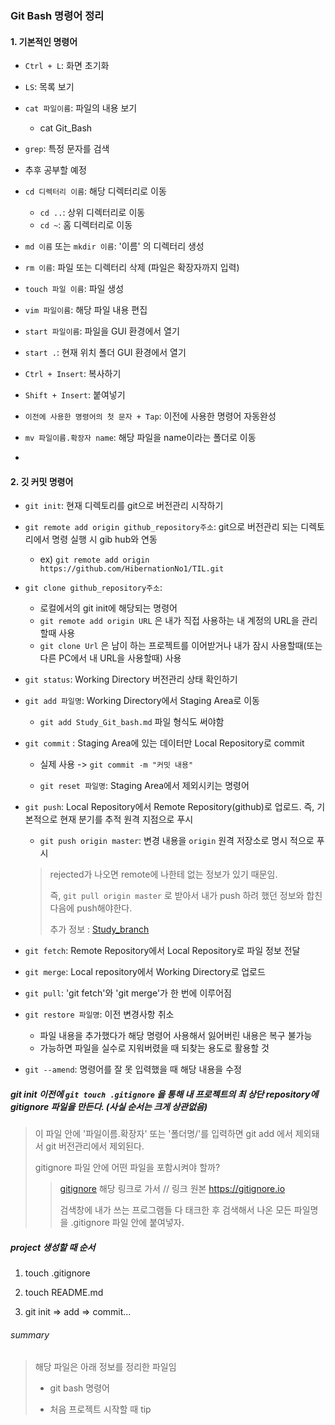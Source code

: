### Git Bash 명령어 정리

#### 1. 기본적인 명령어

- `Ctrl + L`: 화면 초기화
- `LS`: 목록 보기
- `cat 파일이름`: 파일의 내용 보기
  - cat Git_Bash
-  `grep`: 특정 문자를 검색
  - 추후 공부할 예정
- `cd 디렉터리 이름`: 해당 디렉터리로 이동
  - `cd ..`: 상위 디렉터리로 이동
  - `cd ~`:  홈 디렉터리로 이동
- `md 이름` 또는 `mkdir 이름`:  '이름' 의 디렉터리 생성
- `rm 이름`: 파일 또는 디렉터리 삭제 (파일은 확장자까지 입력)
- `touch 파일 이름`: 파일 생성
- `vim 파일이름`: 해당 파일 내용 편집
- `start 파일이름`: 파일을 GUI 환경에서 열기
- `start .`: 현재 위치 폴더 GUI 환경에서 열기
- `Ctrl + Insert`: 복사하기
- `Shift + Insert`: 붙여넣기
- `이전에 사용한 명령어의 첫 문자 + Tap`: 이전에 사용한 명령어 자동완성

- `mv 파일이름.확장자 name`: 해당 파일을 name이라는 폴더로 이동
- 

#### 2. 깃 커밋 명령어

- `git init`: 현재 디렉토리를 git으로 버전관리 시작하기

- `git remote add origin github_repository주소`: git으로 버전관리 되는 디렉토리에서 명령 실행 시 gib hub와 연동

  - ex) `git remote add origin https://github.com/HibernationNo1/TIL.git`

- `git clone github_repository주소`:  
  
  - 로컬에서의 git init에 해당되는 명령어
  - `git remote add origin URL` 은 내가 직접 사용하는 내 계정의 URL을 관리할때 사용
  - `git clone Url` 은 남이 하는 프로젝트를 이어받거나 내가 잠시 사용할때(또는 다른 PC에서 내 URL을 사용할때) 사용 
  
- `git status`: Working Directory 버전관리 상태 확인하기

- `git add 파일명`: Working Directory에서 Staging Area로 이동

  - `git add Study_Git_bash.md` 파일 형식도 써야함

- `git commit` : Staging Area에 있는 데이터만 Local Repository로 commit

  - 실제 사용 -> `git commit -m "커밋 내용"`

  - `git reset 파일명`: Staging Area에서 제외시키는 명령어

- `git push`: Local Repository에서 Remote Repository(github)로 업로드. 즉, 기본적으로 현재 분기를 추적 원격 지점으로 푸시

  -  `git push origin master`:  변경 내용을 `origin` 원격 저장소로 명시 적으로 푸시

    >rejected가 나오면 remote에 나한테 없는 정보가 있기 때문임. 
    >
    >즉,  `git pull origin master`  로 받아서 내가 push 하려 했던 정보와 합친 다음에 push해야한다.
    >
    >추가 정보 : [Study_branch](TIL/Study_branch)

- `git fetch`: Remote Repository에서 Local Repository로 파일 정보 전달

- `git merge`: Local repository에서 Working Directory로 업로드

- `git pull`: 'git fetch'와 'git merge'가 한 번에 이루어짐

  

- `git restore 파일명`: 이전 변경사항 취소
  
  - 파일 내용을 추가했다가 해당 명령어 사용해서 잃어버린 내용은 복구 불가능
  - 가능하면 파일을 실수로 지워버렸을 때 되찾는 용도로 활용할 것
  
- `git --amend`: 명령어를 잘 못 입력했을 때 해당 내용을 수정 



#####  git init 이전에 `git touch .gitignore` 을 통해 내 프로젝트의 최 상단 repository에 gitignore 파일을 만든다.  (사실 순서는 크게 상관없음)

> 이 파일 안에 '파일이름.확장자' 또는  '폴더명/'를 입력하면 git add 에서 제외돼서 git 버전관리에서 제외된다.
>
> gitignore 파일 안에 어떤 파일을 포함시켜야 할까?
>
> >[gitignore](https://gitignore.io)  해당 링크로 가서   // 링크 원본 https://gitignore.io
> >
> >검색창에 내가 쓰는 프로그램들 다 태크한 후 검색해서 나온 모든 파일명을 .gitignore 파일 안에 붙여넣자.

#####  project 생성할 때 순서

1. touch .gitignore
2. touch README.md

3. git init => add => commit...





######  summary

> 해당 파일은 아래 정보를 정리한 파일임
>
> - git bash 명령어 
>
> - 처음 프로젝트 시작할 때 tip

